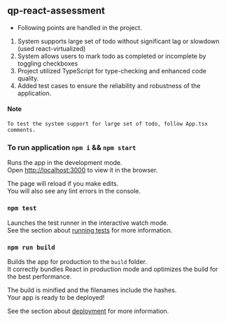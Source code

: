 ## qp-react-assessment
- Following points are handled in the project.
1. System supports large set of todo without significant lag or slowdown (used react-virtualized)
2. System allows users to mark todo as completed or incomplete by toggling checkboxes
3. Project utilized TypeScript for type-checking and enhanced code quality.
4. Added test cases to ensure the reliability and robustness of the application.

#### Note
    To test the system support for large set of todo, follow App.tsx comments.

###  To run application `npm i` &&  `npm start`

Runs the app in the development mode.\
Open [http://localhost:3000](http://localhost:3000) to view it in the browser.

The page will reload if you make edits.\
You will also see any lint errors in the console.

### `npm test`

Launches the test runner in the interactive watch mode.\
See the section about [running tests](https://facebook.github.io/create-react-app/docs/running-tests) for more information.

### `npm run build`

Builds the app for production to the `build` folder.\
It correctly bundles React in production mode and optimizes the build for the best performance.

The build is minified and the filenames include the hashes.\
Your app is ready to be deployed!

See the section about [deployment](https://facebook.github.io/create-react-app/docs/deployment) for more information.